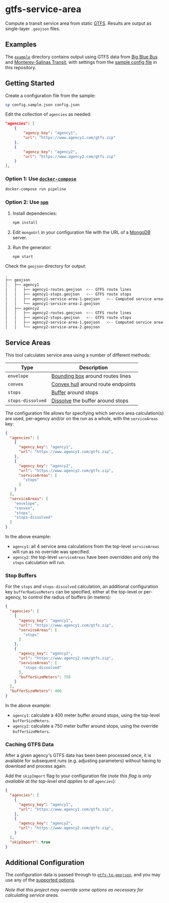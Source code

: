 # gtfs-service-area

Compute a transit service area from static [GTFS](https://gtfs.org/reference/static). Results are output as single-layer `.geojson` files.

## Examples

The [`example`](example/) directory contains output using GTFS data from [Big Blue Bus][bbb] and [Monterey-Salinas Transit][mst], with settings from the [sample config file](config.sample.json) in this repository.

## Getting Started

Create a configuration file from the sample:

```bash
cp config.sample.json config.json
```

Edit the collection of `agencies` as needed:

```json
"agencies": [
    {
        "agency_key": "agency1",
        "url": "https://www.agency1.com/gtfs.zip"
    },
    {
        "agency_key": "agency2",
        "url": "https://www.agency2.com/gtfs.zip"
    }
],
```

### Option 1: Use [`docker-compose`](https://docs.docker.com/compose/)

````bash
docker-compose run pipeline
````

### Option 2: Use [`npm`](https://www.npmjs.com/)

1. Install dependencies:

    ```bash
    npm install
    ```

1. Edit `mongoUrl` in your configuration file with the URL of a [MongoDB](https://www.mongodb.com/) server.

1. Run the generator:

    ```bash
    npm start
    ```

Check the `geojson` directory for output:

```bash
.
├── geojson
│   ├── agency1
│   │   ├── agency1-routes.geojson  <-- GTFS route lines
│   │   ├── agency1-stops.geojson   <-- GTFS route stops
│   │   ├── agency1-service-area-1.geojson   <-- Computed service area(s)
│   │   └── agency1-service-area-2.geojson
│   ├── agency2
│   │   ├── agency2-routes.geojson  <-- GTFS route lines
│   │   ├── agency2-stops.geojson   <-- GTFS route stops
│   │   ├── agency2-service-area-1.geojson   <-- Computed service area(s)
│   │   └── agency2-service-area-2.geojson
```

## Service Areas

This tool calculates service area using a number of different methods:

| Type              | Description                                  |
|-------------------|----------------------------------------------|
| `envelope`        | [Bounding box][bbox] around routes lines     |
| `convex`          | [Convex hull][convex] around route endpoints |
| `stops`           | [Buffer][buffer] around stops                |
| `stops-dissolved` | [Dissolve][dissolve] the buffer around stops |

The configuration file allows for specifying which service area calculation(s) are used, per-agency and/or on the run as a whole, with the `serviceAreas` key:

```json
{
  "agencies": [
    {
      "agency_key": "agency1",
      "url": "https://www.agency1.com/gtfs.zip",
    },
    {
      "agency_key": "agency2",
      "url": "https://www.agency2.com/gtfs.zip",
      "serviceAreas": [
        "stops"
      ]
    }
  ],
  "serviceAreas": [
    "envelope",
    "convex",
    "stops",
    "stops-dissolved"
  ]
}
```

In the above example:

* `agency1`: all 4 service area calculations from the top-level `serviceAreas` will run as no override was specified.
* `agency2`: the top-level `serviceAreas` have been overridden and only the `stops` calculation will run.

### Stop Buffers

For the `stops` and `stops-dissolved` calculation, an additional configuration key `bufferRadiusMeters` can be specified, either at the top-level or per-agency, to control the radius of buffers (in meters):

```json
{
  "agencies": [
    {
      "agency_key": "agency1",
      "url": "https://www.agency1.com/gtfs.zip",
      "serviceAreas": [
        "stops"
      ]
    },
    {
      "agency_key": "agency2",
      "url": "https://www.agency2.com/gtfs.zip",
      "serviceAreas": [
        "stops-dissolved"
      ],
      "bufferSizeMeters": 750
    }
  ],
  "bufferSizeMeters": 400
}
```

In the above example:

* `agency1`: calculate a 400 meter buffer around stops, using the top-level `bufferSizeMeters`.
* `agency2`: calculate a 750 meter buffer around stops, using the override `bufferSizeMeters`.

### Caching GTFS Data

After a given agency's GTFS data has been been processed once, it is available for subsequent runs (e.g. adjusting parameters) without having to download and process again.

Add the `skipImport` flag to your configuration file (*note this flag is only available at the top-level and applies to all `agencies`*):

```json
{
  "agencies": [
    {
      "agency_key": "agency1",
      "url": "https://www.agency1.com/gtfs.zip",
    },
    {
      "agency_key": "agency2",
      "url": "https://www.agency2.com/gtfs.zip",
    }
  ],
  "skipImport": true
}
```

## Additional Configuration

The configuration data is passed through to [`gtfs-to-geojson`](https://github.com/BlinkTagInc/gtfs-to-geojson), and you may use any of the [supported options](https://github.com/BlinkTagInc/gtfs-to-geojson#configuration).

*Note that this project may override some options as necessary for calculating service areas.*

[bbb]: http://gtfs.bigbluebus.com
[bbox]: http://wiki.gis.com/wiki/index.php/Minimum_bounding_rectangle
[buffer]: http://wiki.gis.com/wiki/index.php/Buffer_(GIS)
[convex]: http://wiki.gis.com/wiki/index.php/Convex_hull
[dissolve]: http://wiki.gis.com/wiki/index.php/Dissolve
[mst]: https://mst.org/about-mst/developer-resources/
